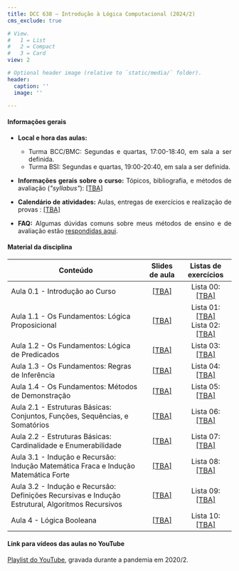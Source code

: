 ```yaml
---
title: DCC 638 – Introdução à Lógica Computacional (2024/2)
cms_exclude: true

# View.
#   1 = List
#   2 = Compact
#   3 = Card
view: 2

# Optional header image (relative to `static/media/` folder).
header:
  caption: ''
  image: ''

---
```


<div style="text-align: justify"> 

#### Informações gerais

- **Local e hora das aulas:** 
  - Turma BCC/BMC: Segundas e quartas, 17:00-18:40, em sala a ser definida.
  - Turma BSI: Segundas e quartas, 19:00-20:40, em sala a ser definida.

- **Informações gerais sobre o curso:** Tópicos, bibliografia, e métodos de avaliação (*"syllabus"*): [[TBA]]()

- **Calendário de atividades:** Aulas, entregas de exercícios e realização de provas <span style="color:red"></span>: [[TBA]]()

<!-- - <span style="color:red">**Seminários:**</span>
    - <span style="color:red">Instruções:</span> [[pdf]](https://homepages.dcc.ufmg.br/~msalvim/courses/ftc/seminario%5binstrucoes%5d.pdf)
    - <span style="color:red">Grupos, tópicos e datas de apresentação:</span> [[pdf]](https://homepages.dcc.ufmg.br/~msalvim/courses/ftc/seminarios%5bgrupos-topicos%5d.pdf) -->

- **FAQ:** Algumas dúvidas comuns sobre meus métodos de ensino e de avaliação estão [respondidas aqui](../../faqs/teaching-grading/).

#### Material da disciplina

| Conteúdo | Slides de aula | Listas de exercícios |
| --- | :---: | :---: | 
| Aula 0.1 - Introdução ao Curso | [[TBA]]() | Lista 00: [[TBA]]() | 
| Aula 1.1 - Os Fundamentos: Lógica Proposicional | [[TBA]]() | Lista 01: [[TBA]]() <br> Lista 02: [[TBA]]() | 
| Aula 1.2 - Os Fundamentos: Lógica de Predicados | [[TBA]]() | Lista 03: [[TBA]]() | 
| Aula 1.3 - Os Fundamentos: Regras de Inferência | [[TBA]]() | Lista 04: [[TBA]]() | 
| Aula 1.4 - Os Fundamentos: Métodos de Demonstração | [[TBA]]() | Lista 05: [[TBA]]() |
| Aula 2.1 - Estruturas Básicas: Conjuntos, Funções, Sequências, e Somatórios | [[TBA]]() | Lista 06: [[TBA]]() |
| Aula 2.2 - Estruturas Básicas: Cardinalidade e Enumerabilidade | [[TBA]]() | Lista 07: [[TBA]]() |
| Aula 3.1 - Indução e Recursão: Indução Matemática Fraca e Indução Matemática Forte | [[TBA]]() | Lista 08: [[TBA]]() |
| Aula 3.2 - Indução e Recursão: Definições Recursivas e Indução Estrutural, Algoritmos Recursivos | [[TBA]]() | Lista 09: [[TBA]]() |
| Aula 4 - Lógica Booleana | [[TBA]]() | Lista 10: [[TBA]]() |

####  Link para vídeos das aulas no YouTube 

 
[Playlist do YouTube](https://www.youtube.com/playlist?list=PLMfK2lhtmT7G52lLlu8C97IQgJhYlZ3lL), gravada durante a pandemia em 2020/2.


</div>
